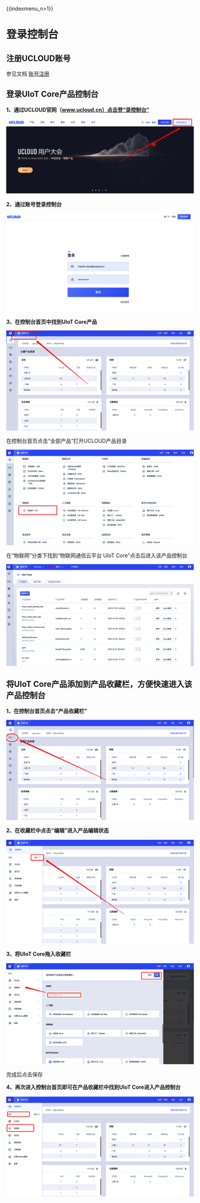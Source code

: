 {{indexmenu_n>1}}

# 登录控制台

## 注册UCLOUD账号

参见文档 [账号注册](https://docs.ucloud.cn/account/register/register_flow)

## 登录UIoT Core产品控制台

**1、通过UCLOUD官网（www.ucloud.cn）点击登“录控制台”**

![image-20190708161742894](../images/image-20190708161742894.png)



**2、通过账号登录控制台**

![image-20190708162218262](../images/image-20190708162218262.png)



**3、在控制台首页中找到UIoT Core产品**

![image-20190708162556303](../images/image-20190708162556303.png)

在控制台首页点击“全部产品”打开UCLOUD产品目录

![image-20190708162743854](../images/image-20190708162743854.png)

在“物联网”分类下找到“物联网通信云平台 UIoT Core”点击后进入该产品控制台

![image-20190708162951471](../images/image-20190708162951471.png)



## 将UIoT Core产品添加到产品收藏栏，方便快速进入该产品控制台

**1、在控制台首页点击“产品收藏栏”**

![image-20190708163358670](../images/image-20190708163358670.png)



**2、在收藏栏中点击“编辑”进入产品编辑状态**

![image-20190708163658322](../images/image-20190708163658322.png)



**3、将UIoT Core拖入收藏栏**

![image-20190708163859445](../images/image-20190708163859445.png)

完成后点击保存



**4、再次进入控制台首页即可在产品收藏栏中找到UIoT Core进入产品控制台**

![image-20190708164149530](../images/image-20190708164149530.png)